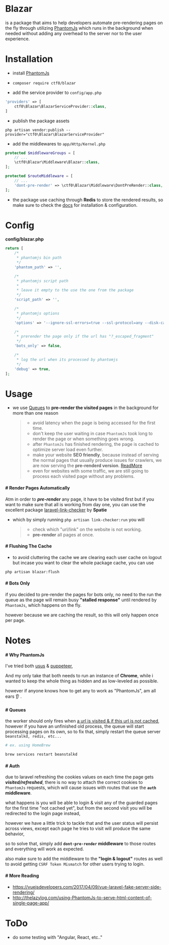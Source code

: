 # Blazar

is a package that aims to help developers automate pre-rendering pages on the fly through utilizing [PhantomJs](phantomjs.org) which runs in the background when needed without adding any overhead to the server nor to the user experience.

# Installation

- install [PhantomJs](http://phantomjs.org/download.html)

- `composer require ctf0/blazar`

- add the service provider to `config/app.php`

```php
'providers' => [
    ctf0\Blazar\BlazarServiceProvider::class,
]
```

- publish the package assets

`php artisan vendor:publish --provider="ctf0\Blazar\BlazarServiceProvider"`

- add the middlewares to `app/Http/Kernel.php`

```php
protected $middlewareGroups = [
    // ...
    \ctf0\Blazar\Middleware\Blazar::class,
];

protected $routeMiddleware = [
    // ...
    'dont-pre-render' => \ctf0\Blazar\Middleware\DontPreRender::class,
];
```

- the package use caching through **Redis** to store the rendered results, so make sure to check the [docs](https://laravel.com/docs/5.4/redis) for installation & configuration.

# Config

**config/blazar.php**

```php
return [
    /*
     * phantomjs bin path
     */
    'phantom_path' => '',

    /*
     * phantomjs script path
     *
     * leave it empty to the use the one from the package
     */
    'script_path' => '',

    /*
     * phantomjs options
     */
    'options' => '--ignore-ssl-errors=true --ssl-protocol=any --disk-cache=false --debug=true 2>&1',

    /*
     * prerender the page only if the url has "?_escaped_fragment"
     */
    'bots_only' => false,

    /*
     * log the url when its processed by phantomjs
     */
    'debug' => true,
];
```

# Usage

- we use [Queues](https://laravel.com/docs/5.4/events#queued-event-listeners) to **pre-render the visited pages** in the background for more than one reason

    >- avoid latency when the page is being accessed for the first time.
    >- don't keep the user waiting in case `PhantomJs` took long to render the page or when something goes wrong.
    >- after `PhantomJs` has finished rendering, the page is cached to optimize server load even further.
    >- make your website **SEO friendly**, because instead of serving the normal pages that usually produce issues for crawlers, we are now serving the **pre-renderd version**. [ReadMore](#render-pages-automatically)
    >- even for websites with some traffic, we are still going to process each visited page without any problems.

#### # Render Pages Automatically

Atm in order to ***pre-render*** any page, it have to be visited first but if you want to make sure that all is working from day one, you can use the excellent package [laravel-link-checker](https://packagist.org/packages/spatie/laravel-link-checker) by **Spatie**

- which by simply running `php artisan link-checker:run` you will

    >- check which "url/link" on the website is not working.
    >- **pre-render** all pages at once.

#### # Flushing The Cache

- to avoid cluttering the cache we are clearing each user cache on logout but incase you want to clear the whole package cache, you can use

```bash
php artisan blazar:flush
```

#### # Bots Only

if you decided to pre-render the pages for bots only, no need to the run the queue as the page will remain busy **"stalled response"** until rendered by `PhantomJs`, which happens on the fly.

however because we are caching the result, so this will only happen once per page.

# Notes

#### # Why PhantomJs

I've tried both [usus](https://github.com/gajus/usus) & [puppeteer](https://github.com/GoogleChrome/puppeteer),

And my only take that both needs to run an instance of **Chrome**, while i wanted to keep the whole thing as hidden and as low-leveled as possible.

however if anyone knows how to get any to work as "PhantomJs", am all ears :ear: .

#### # Queues

the worker should only fires when <u>a url is visited & if this url is not cached</u>,
however if you have an unfinished old process, the queue will start processing pages on its own, so to fix that, simply restart the queue server `beanstalkd, redis, etc...`

```bash
# ex. using HomeBrew

brew services restart beanstalkd
```

#### # Auth

due to laravel refreshing the cookies values on each time the page gets ***visited/refreshed***, there is no way to attach the correct cookies to `PhantomJs` requests, which will cause issues with routes that use the **`auth` middleware**.

what happens is you will be able to login & visit any of the guarded pages for the first time "not cached yet", but from the second visit you will be redirected to the login page instead,

however we have a little trick to tackle that and the user status will persist across views, except each page he tries to visit will produce the same behavior,

so to solve that, simply add **`dont-pre-render` middleware** to those routes and everything will work as expected.

also make sure to add the middleware to the **"login & logout"** routes as well to avoid getting `CSRF Token Mismatch` for other users trying to login.

#### # More Reading
- https://vuejsdevelopers.com/2017/04/09/vue-laravel-fake-server-side-rendering/
- http://thelazylog.com/using-PhantomJs-to-serve-html-content-of-single-page-app/

# ToDo
- do some testing with "Angular, React, etc.."
